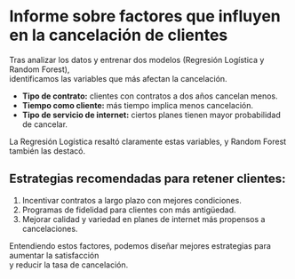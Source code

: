 # Informe sobre factores que influyen en la cancelación de clientes

Tras analizar los datos y entrenar dos modelos (Regresión Logística y Random Forest),  
identificamos las variables que más afectan la cancelación.

- **Tipo de contrato:** clientes con contratos a dos años cancelan menos.  
- **Tiempo como cliente:** más tiempo implica menos cancelación.  
- **Tipo de servicio de internet:** ciertos planes tienen mayor probabilidad de cancelar.

La Regresión Logística resaltó claramente estas variables, y Random Forest también las destacó.

## Estrategias recomendadas para retener clientes:

1. Incentivar contratos a largo plazo con mejores condiciones.  
2. Programas de fidelidad para clientes con más antigüedad.  
3. Mejorar calidad y variedad en planes de internet más propensos a cancelaciones.

Entendiendo estos factores, podemos diseñar mejores estrategias para aumentar la satisfacción  
y reducir la tasa de cancelación.
